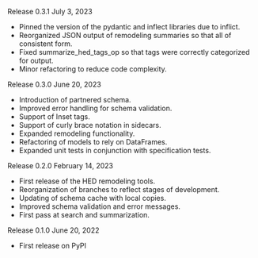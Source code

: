 Release 0.3.1 July 3, 2023
- Pinned the version of the pydantic and inflect libraries due to inflict.
- Reorganized JSON output of remodeling summaries so that all of consistent form.
- Fixed summarize_hed_tags_op so that tags were correctly categorized for output.
- Minor refactoring to reduce code complexity.


Release 0.3.0 June 20, 2023
- Introduction of partnered schema.
- Improved error handling for schema validation.
- Support of Inset tags.
- Support of curly brace notation in sidecars.
- Expanded remodeling functionality.
- Refactoring of models to rely on DataFrames.
- Expanded unit tests in conjunction with specification tests.

Release 0.2.0 February 14, 2023
- First release of the HED remodeling tools.
- Reorganization of branches to reflect stages of development.
- Updating of schema cache with local copies.
- Improved schema validation and error messages.
- First pass at search and summarization.

Release 0.1.0  June 20, 2022
- First release on PyPI